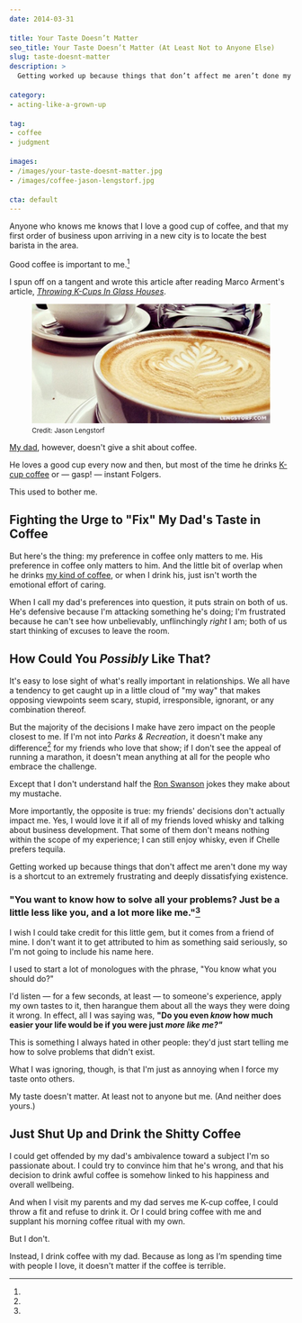 ```yaml
---
date: 2014-03-31

title: Your Taste Doesn’t Matter
seo_title: Your Taste Doesn’t Matter (At Least Not to Anyone Else)
slug: taste-doesnt-matter
description: >
  Getting worked up because things that don’t affect me aren’t done my way is a shortcut to an extremely frustrating and deeply dissatisfying existence.

category:
- acting-like-a-grown-up

tag:
- coffee
- judgment

images:
- /images/your-taste-doesnt-matter.jpg
- /images/coffee-jason-lengstorf.jpg

cta: default
---
```


Anyone who knows me knows that I love a good cup of coffee, and that my first
order of business upon arriving in a new city is to locate the best barista in
the area.

Good coffee is important to me.[^marco-arment]

[^marco-arment]:
  I spun off on a tangent and wrote this article after reading Marco Arment's article, [_Throwing K-Cups In Glass Houses_][1].

<figure class="figure figure--center">
  <img src="./images/coffee-jason-lengstorf.jpg" alt="Fancy latte art." />
  <figcaption class="figure__caption">
    <small class="figure__attribution">
      Credit: 
      <span class="figure__attribution-link">
        Jason Lengstorf
      </span>
    </small>
  </figcaption>
</figure>

[My dad][2], however, doesn't give a shit about coffee.

He loves a good cup every now and then, but most of the time he drinks [K-cup
coffee][3] or — gasp! — instant Folgers.

This used to bother me.

## Fighting the Urge to "Fix" My Dad's Taste in Coffee

But here's the thing: my preference in coffee only matters to me. His preference
in coffee only matters to him. And the little bit of overlap when he drinks [my
kind of coffee][4], or when I drink his, just isn't worth the emotional effort
of caring.

When I call my dad's preferences into question, it puts strain on both of us.
He's defensive because I'm attacking something he's doing; I'm frustrated
because he can't see how unbelievably, unflinchingly _right_ I am; both of us
start thinking of excuses to leave the room.

## How Could You _Possibly_ Like That?

It's easy to lose sight of what's really important in relationships. We all have
a tendency to get caught up in a little cloud of "my way" that makes opposing
viewpoints seem scary, stupid, irresponsible, ignorant, or any combination
thereof.

But the majority of the decisions I make have zero impact on the people closest
to me. If I'm not into _Parks & Recreation_, it doesn't make any
difference[^mustache] for my friends who love that show; if I don't see the
appeal of running a marathon, it doesn't mean anything at all for the people who
embrace the challenge.

[^mustache]:
  Except that I don't understand half the [Ron Swanson][5] jokes they make about my mustache.

More importantly, the opposite is true: my friends' decisions don't actually
impact me. Yes, I would love it if all of my friends loved whisky and talking
about business development. That some of them don't means nothing within the
scope of my experience; I can still enjoy whisky, even if Chelle prefers
tequila.

Getting worked up because things that don't affect me aren't done my way is a
shortcut to an extremely frustrating and deeply dissatisfying existence.

### "You want to know how to solve all your problems? Just be a little less like you, and a lot more like me."[^attribution]

[^attribution]:
  I wish I could take credit for this little gem, but it comes from a friend of mine. I don't want it to get attributed to him as something said seriously, so I'm not going to include his name here.

I used to start a lot of monologues with the phrase, "You know what you should
do?"

I'd listen — for a few seconds, at least — to someone's experience, apply my own
tastes to it, then harangue them about all the ways they were doing it wrong. In
effect, all I was saying was, **"Do you even _know_ how much easier your life
would be if you were just _more like me?"_**

This is something I always hated in other people: they'd just start telling me
how to solve problems that didn't exist.

What I was ignoring, though, is that I'm just as annoying when I force my taste
onto others.

My taste doesn't matter. At least not to anyone but me. (And neither does
yours.)

## Just Shut Up and Drink the Shitty Coffee

I could get offended by my dad's ambivalence toward a subject I'm so passionate
about. I could try to convince him that he's wrong, and that his decision to
drink awful coffee is somehow linked to his happiness and overall wellbeing.

And when I visit my parents and my dad serves me K-cup coffee, I could throw a
fit and refuse to drink it. Or I could bring coffee with me and supplant his
morning coffee ritual with my own.

But I don't.

Instead, I drink coffee with my dad. Because as long as I’m spending time with
people I love, it doesn't matter if the coffee is terrible.

[1]: http://www.marco.org/2014/03/31/throwing-k-cups-in-glass-houses
[2]: http://wallywhitefish.com/
[3]: http://www.keurig.com/shop/k-cups/all-k-cups
[4]: http://www.heartroasters.com/
[5]: https://www.youtube.com/watch?v=bwGat4i8pJI
